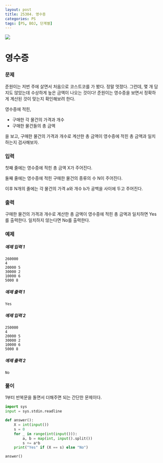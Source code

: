 ```yaml
---
layout: post
title: 25304. 영수증
categories: PS
tags: [PS, BOJ, 단계별]
---
```


<img src="https://onlinejudgeimages.s3-ap-northeast-1.amazonaws.com/images/boj-og.png" />

# 영수증

### 문제

준원이는 저번 주에 살면서 처음으로 코스트코를 가 봤다. 정말 멋졌다. 그런데, 몇 개 담지도 않았는데 수상하게 높은 금액이 나오는 것이다! 준원이는 영수증을 보면서 정확하게 계산된 것이 맞는지 확인해보려 한다.

영수증에 적힌,

- 구매한 각 물건의 가격과 개수
- 구매한 물건들의 총 금액

을 보고, 구매한 물건의 가격과 개수로 계산한 총 금액이 영수증에 적힌 총 금액과 일치하는지 검사해보자.

### 입력

첫째 줄에는 영수증에 적힌 총 금액 X가 주어진다.

둘째 줄에는 영수증에 적힌 구매한 물건의 종류의 수 N이 주어진다.

이후 N개의 줄에는 각 물건의 가격 a와 개수 b가 공백을 사이에 두고 주어진다.

### 출력

구매한 물건의 가격과 개수로 계산한 총 금액이 영수증에 적힌 총 금액과 일치하면 Yes를 출력한다. 일치하지 않는다면 No를 출력한다.

### 예제

##### 예제 입력 1

```
260000
4
20000 5
30000 2
10000 6
5000 8
```

##### 예제 출력 1

```
Yes
```

##### 예제 입력 2

```
250000
4
20000 5
30000 2
10000 6
5000 8
```

##### 예제 출력 2

```
No
```

### 풀이

1부터 반복문을 돌면서 더해주면 되는 간단한 문제이다.

```python
import sys
input = sys.stdin.readline

def answer():
    X = int(input())
    s = 0
    for _ in range(int(input())):
        a, b = map(int, input().split())
        s += a*b
    print("Yes" if (X == s) else "No")

answer()

```
